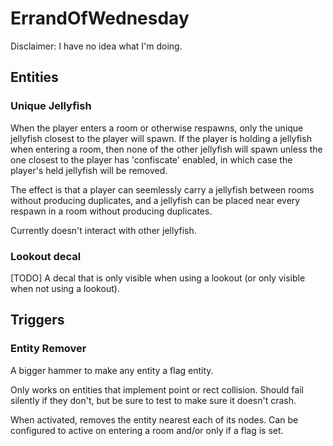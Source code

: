 # ErrandOfWednesday

Disclaimer: I have no idea what I'm doing.

## Entities

### Unique Jellyfish

When the player enters a room or otherwise respawns, only the unique jellyfish closest to the player will spawn. If the player is holding a jellyfish when entering a room, then none of the other jellyfish will spawn unless the one closest to the player has 'confiscate' enabled, in which case the player's held jellyfish will be removed.

The effect is that a player can seemlessly carry a jellyfish between rooms without producing duplicates, and a jellyfish can be placed near every respawn in a room without producing duplicates.

Currently doesn't interact with other jellyfish.

### Lookout decal

[TODO]
A decal that is only visible when using a lookout (or only visible when not using a lookout).

## Triggers

### Entity Remover

A bigger hammer to make any entity a flag entity.

Only works on entities that implement point or rect collision. Should fail silently if they don't, but be sure to test to make sure it doesn't crash.

When activated, removes the entity nearest each of its nodes. Can be configured to active on entering a room and/or only if a flag is set.


